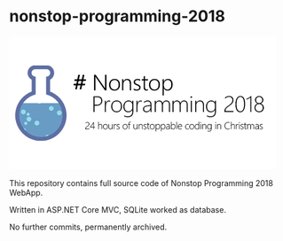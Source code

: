 # nonstop-programming-2018

![](https://github.com/0x00000FF/nonstop-programming-2018/blob/master/wwwroot/images/ncoding.png)

This repository contains full source code of Nonstop Programming 2018 WebApp.

Written in ASP.NET Core MVC, SQLite worked as database.

No further commits, permanently archived.
